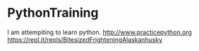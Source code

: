 # PythonTraining
I am attempiting to learn python. 
http://www.practicepython.org
https://repl.it/repls/BitesizedFrighteningAlaskanhusky
